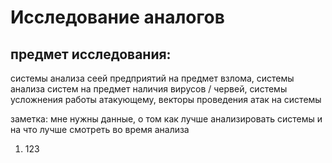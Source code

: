 # Исследование аналогов
## предмет исследования:
 системы анализа сеей предприятий на предмет взлома, системы анализа систем на предмет наличия вирусов / червей, системы усложнения работы атакующему, векторы проведения атак на системы

заметка: мне нужны данные, о том как лучше анализировать системы и на что лучше смотреть во время анализа

1. 123